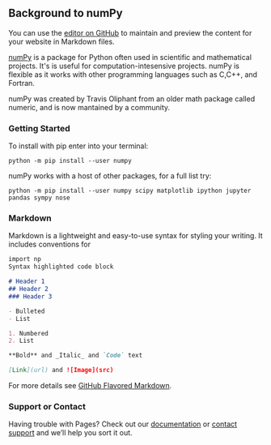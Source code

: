 ## Background to numPy

You can use the [editor on GitHub](https://github.com/MrEricL/numPy_presentation/edit/master/README.md) to maintain and preview the content for your website in Markdown files.

[numPy](http://www.numpy.org) is a package for Python often used in scientific and mathematical projects. It's is useful for computation-intesensive projects. numPy is flexible as it works with other programming languages such as C,C++, and Fortran.

numPy was created by Travis Oliphant from an older math package called numeric, and is now mantained by a community.

### Getting Started
To install with pip enter into your terminal:
```
python -m pip install --user numpy
```
numPy works with a host of other packages, for a full list try:
```
python -m pip install --user numpy scipy matplotlib ipython jupyter pandas sympy nose
```

### Markdown

Markdown is a lightweight and easy-to-use syntax for styling your writing. It includes conventions for

```markdown
import np 
Syntax highlighted code block

# Header 1
## Header 2
### Header 3

- Bulleted
- List

1. Numbered
2. List

**Bold** and _Italic_ and `Code` text

[Link](url) and ![Image](src)
```

For more details see [GitHub Flavored Markdown](https://guides.github.com/features/mastering-markdown/).

### Support or Contact

Having trouble with Pages? Check out our [documentation](https://help.github.com/categories/github-pages-basics/) or [contact support](https://github.com/contact) and we’ll help you sort it out.
